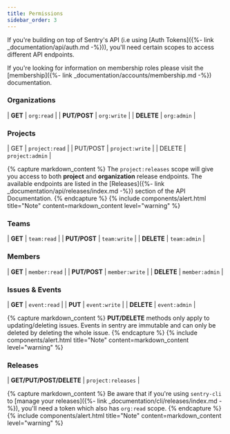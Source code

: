 ```yaml
---
title: Permissions
sidebar_order: 3
---
```


If you're building on top of Sentry's API (i.e using [Auth Tokens]({%- link _documentation/api/auth.md -%})), you'll need certain scopes to access
different API endpoints.

If you're looking for information on membership roles please visit the
[membership]({%- link _documentation/accounts/membership.md -%}) documentation.

### Organizations

| **GET**       | `org:read`  |
| **PUT/POST**  | `org:write` |
| **DELETE**    | `org:admin` |

### Projects

| GET      | `project:read`  |
| PUT/POST | `project:write` |
| DELETE   | `project:admin` |

{% capture markdown_content %}
The `project:releases` scope will give you access to both **project**
and **organization** release endpoints. The available endpoints are listed in the
[Releases]({%- link _documentation/api/releases/index.md -%}) section of the API Documentation.
{% endcapture %}
{% include components/alert.html
  title="Note"
  content=markdown_content
  level="warning"
%}

### Teams

| **GET**      | `team:read`  |
| **PUT/POST** | `team:write` |
| **DELETE**   | `team:admin` |

### Members

| **GET**      | `member:read`  |
| **PUT/POST** | `member:write` |
| **DELETE**   | `member:admin` |

### Issues & Events

| **GET**     | `event:read`  |
| **PUT**     | `event:write` |
| **DELETE**  | `event:admin` |

{% capture markdown_content %}
**PUT/DELETE** methods only apply to updating/deleting issues.
Events in sentry are immutable and can only be deleted by deleting the whole issue.
{% endcapture %}
{% include components/alert.html
  title="Note"
  content=markdown_content
  level="warning"
%}

### Releases

| **GET/PUT/POST/DELETE**  | `project:releases` |

{% capture markdown_content %}
Be aware that if you're using `sentry-cli` to [manage your releases]({%- link _documentation/cli/releases/index.md -%}), you'll need a token which also has `org:read` scope.
{% endcapture %}
{% include components/alert.html
  title="Note"
  content=markdown_content
  level="warning"
%}

<style>
.prose table td {
  width: 50%;
}
</style>
